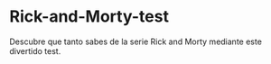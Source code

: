 # Rick-and-Morty-test
Descubre que tanto sabes de la serie Rick and Morty mediante este divertido test.
